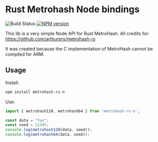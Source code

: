 # Rust Metrohash Node bindings

![Build Status](https://github.com/braquino/metrohash-rs-n/actions/workflows/CI.yml/badge.svg)
<span class="badge-npmversion"><a href="https://www.npmjs.com/package/metrohash-rs-n" title="View this project on NPM"><img src="https://img.shields.io/npm/v/metrohash-rs-n.svg" alt="NPM version" /></a></span>

This lib is a very simple Node API for Rust MetroHash. All credits for: https://github.com/arthurprs/metrohash-rs

It was created because the C implementation of MetroHash cannot be compiled for ARM.

## Usage

Install:
```bash
npm install metrohash-rs-n
```

Use:
```js
import { metrohash128, metrohash64 } from 'metrohash-rs-n';

const data = "foo";
const seed = 12345;
console.log(metrohash128(data, seed));
console.log(metrohash64(data, seed));
```
